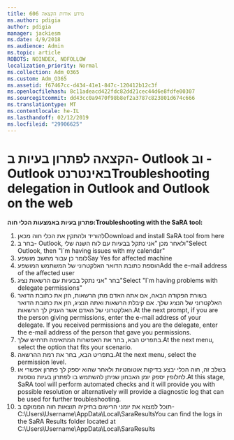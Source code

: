 ```yaml
---
title: 606 מידע אודות הקצאה
ms.author: pdigia
author: pdigia
manager: jackiesm
ms.date: 4/9/2018
ms.audience: Admin
ms.topic: article
ROBOTS: NOINDEX, NOFOLLOW
localization_priority: Normal
ms.collection: Adm_O365
ms.custom: Adm_O365
ms.assetid: f67467cc-d434-41e1-847c-120412b12c3f
ms.openlocfilehash: 8c11adeacd422fdc82dd21cec44d6e8fdfe00307
ms.sourcegitcommit: dd43cc0a9470f98b8ef2a3787c823801d674c666
ms.translationtype: MT
ms.contentlocale: he-IL
ms.lasthandoff: 02/12/2019
ms.locfileid: "29906625"
---
```

# <a name="troubleshooting-delegation-in-outlook-and-outlook-on-the-web"></a><span data-ttu-id="7d171-102">הקצאה לפתרון בעיות ב- Outlook וב -Outlook באינטרנט</span><span class="sxs-lookup"><span data-stu-id="7d171-102">Troubleshooting delegation in Outlook and Outlook on the web</span></span>

<span data-ttu-id="7d171-103">**פתרון בעיות באמצעות הכלי חוה:**</span><span class="sxs-lookup"><span data-stu-id="7d171-103">**Troubleshooting with the SaRA tool:**</span></span>

1. <span data-ttu-id="7d171-104">להוריד ולהתקין את הכלי חוה מכאן</span><span class="sxs-lookup"><span data-stu-id="7d171-104">Download and install SaRA tool from here</span></span>
1. <span data-ttu-id="7d171-105">בחר ב- Outlook, ולאחר מכן "אני נתקל בבעיות עם לוח השנה שלי"</span><span class="sxs-lookup"><span data-stu-id="7d171-105">Select Outlook, then "I\`m having issues with my calendar"</span></span>
1. <span data-ttu-id="7d171-106">לומר כן עבור מחשב מושפע</span><span class="sxs-lookup"><span data-stu-id="7d171-106">Say Yes for affected machine</span></span>
1. <span data-ttu-id="7d171-107">הוספת כתובת הדואר האלקטרוני של המשתמש המושפע</span><span class="sxs-lookup"><span data-stu-id="7d171-107">Add the e-mail address of the affected user</span></span>
1. <span data-ttu-id="7d171-108">בחר "אני נתקל בבעיות עם הרשאות נציג"</span><span class="sxs-lookup"><span data-stu-id="7d171-108">Select "I\`m having problems with delegate permissions"</span></span>
1. <span data-ttu-id="7d171-p101">בשורת הפקודה הבאה, אם אתה האדם מתן הרשאות, הזן את כתובת הדואר האלקטרוני של הנציג שלך. אם קיבלת הרשאות ואתה הנציג, הזן את כתובת הדואר האלקטרוני של האדם אשר העניק לך הרשאות.</span><span class="sxs-lookup"><span data-stu-id="7d171-p101">At the next prompt, if you are the person giving permissions, enter the e-mail address of your delegate. If you received permissions and you are the delegate, enter the e-mail address of the person that gave you permissions.</span></span>
1. <span data-ttu-id="7d171-111">בתפריט הבא, בחר את האפשרות המתאימה תרחיש שלך.</span><span class="sxs-lookup"><span data-stu-id="7d171-111">At the next menu, select the option that fits your scenario.</span></span> 
1. <span data-ttu-id="7d171-112">בתפריט הבא, בחר את רמת ההרשאה.</span><span class="sxs-lookup"><span data-stu-id="7d171-112">At the next menu, select the permission level.</span></span>
1. <span data-ttu-id="7d171-113">בשלב זה, חוה הכלי יבצע בדיקות אוטומטיות ולאחר שהוא יספק לך פתרון אפשרי או לחלופין יספק יומן האבחון שניתן להשתמש בו לפתרון בעיות נוספות.</span><span class="sxs-lookup"><span data-stu-id="7d171-113">At this stage, SaRA tool will perform automated checks and it will provide you with possible resolution or alternatively will provide a diagnostic log that can be used for further troubleshooting.</span></span>
1. <span data-ttu-id="7d171-114">תוכל למצוא את יומני הרישום בתיקיה תוצאות חוה הממוקם ב- C:\Users\Username\AppData\Local\SaraResults</span><span class="sxs-lookup"><span data-stu-id="7d171-114">You can find the logs in the SaRA Results folder located at C:\Users\Username\AppData\Local\SaraResults</span></span>